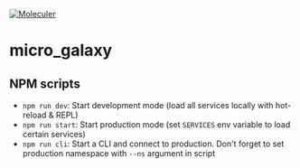 [![Moleculer](https://badgen.net/badge/Powered%20by/Moleculer/0e83cd)](https://moleculer.services)

# micro_galaxy

## NPM scripts

- `npm run dev`: Start development mode (load all services locally with hot-reload & REPL)
- `npm run start`: Start production mode (set `SERVICES` env variable to load certain services)
- `npm run cli`: Start a CLI and connect to production. Don't forget to set production namespace with `--ns` argument in script


